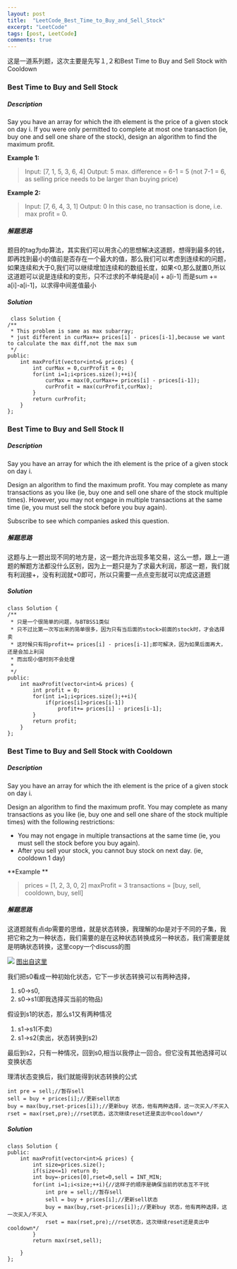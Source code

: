 ```yaml
---
layout: post
title:  "LeetCode_Best_Time_to_Buy_and_Sell_Stock"
excerpt: "LeetCode"
tags: [post, LeetCode]
comments: true
---
```


这是一道系列题，这次主要是先写１,２和Best Time to Buy and Sell Stock with Cooldown

### Best Time to Buy and Sell Stock

##### Description
Say you have an array for which the ith element is the price of a given stock on day i.
If you were only permitted to complete at most one transaction (ie, buy one and sell one share of the stock), design an algorithm to find the maximum profit.

**Example 1:**
> Input: [7, 1, 5, 3, 6, 4]
  Output: 5
  max. difference = 6-1 = 5 (not 7-1 = 6, as selling price needs to be larger than buying price)
 
**Example 2:**
> Input: [7, 6, 4, 3, 1]
  Output: 0
  In this case, no transaction is done, i.e. max profit = 0.


##### 解题思路
 题目的tag为dp算法，其实我们可以用贪心的思想解决这道题，想得到最多的钱，即再找到最小的值前是否存在一个最大的值，那么我们可以考虑到连续和的问题，如果连续和大于0,我们可以继续增加连续和的数组长度，如果\<0,那么就置0,所以这道题可以说是连续和的变形，只不过求的不单纯是a[i] + a[i-1]
 而是sum += a[i]-a[i-1]，以求得中间差值最小


##### Solution
````
 class Solution {
/**
 * This problem is same as max subarray;
 * just different in curMax+= prices[i] - prices[i-1],because we want to calculate the max diff,not the max sum
 */
public:
    int maxProfit(vector<int>& prices) {
        int curMax = 0,curProfit = 0;
        for(int i=1;i<prices.size();++i){
            curMax = max(0,curMax+= prices[i] - prices[i-1]);
            curProfit = max(curProfit,curMax);
        }
        return curProfit;
    }
};
````

### Best Time to Buy and Sell Stock II

##### Description
Say you have an array for which the ith element is the price of a given stock on day i.

Design an algorithm to find the maximum profit. You may complete as many transactions as you like (ie, buy one and sell one share of the stock multiple times). However, you may not engage in multiple transactions at the same time (ie, you must sell the stock before you buy again).

Subscribe to see which companies asked this question.

##### 解题思路
  这题与上一题出现不同的地方是，这一题允许出现多笔交易，这么一想，跟上一道题的解题方法都没什么区别，因为上一题只是为了求最大利润，那这一题，我们就有利润接+，没有利润就+0即可，所以只需要一点点变形就可以完成这道题
  
##### Solution
````
class Solution {
/**
 * 只是一个很简单的问题，与BTBSS1类似
 * 只不过比第一次写出来的简单很多，因为只有当后面的stock>前面的stock时，才会选择卖
 * 这时候只有将profit+= prices[i] - prices[i-1];即可解决，因为如果后面再大，还是会加上利润
 * 而出现小值时则不会处理
 * 
 */
public:
    int maxProfit(vector<int>& prices) {
        int profit = 0;
        for(int i=1;i<prices.size();++i){
            if(prices[i]>prices[i-1])
                profit+= prices[i] - prices[i-1];
        }
        return profit;
    }
};

````


###  Best Time to Buy and Sell Stock with Cooldown
##### Description
Say you have an array for which the ith element is the price of a given stock on day i.

Design an algorithm to find the maximum profit. You may complete as many transactions as you like (ie, buy one and sell one share of the stock multiple times) with the following restrictions:

* You may not engage in multiple transactions at the same time (ie, you must sell the stock before you buy again).
* After you sell your stock, you cannot buy stock on next day. (ie, cooldown 1 day)

**Example **
> prices = [1, 2, 3, 0, 2]
  maxProfit = 3
  transactions = [buy, sell, cooldown, buy, sell]
  
##### 解题思路
这道题就有点dp需要的思维，就是状态转换，我理解的dp是对于不同的子集，我把它称之为一种状态，我们需要的是在这种状态转换成另一种状态，我们需要是就是明确状态转换，这里copy一个discuss的图

![](../image/009.png)
[图出自这里](https://discuss.leetcode.com/topic/30680/share-my-dp-solution-by-state-machine-thinking)

我们把s0看成一种初始化状态，它下一步状态转换可以有两种选择，
1. s0->s0,
2. s0->s1(即我选择买当前的物品)

假设到s1的状态，那么s1又有两种情况
1. s1->s1(不卖)
2. s1->s2(卖出，状态转换到s2)

最后到s2，只有一种情况，回到s0,相当以我停止一回合。但它没有其他选择可以变换状态

理清状态变换后，我们就能得到状态转换的公式
````
int pre = sell;//暂存sell
sell = buy + prices[i];//更新sell状态 
buy = max(buy,rset-prices[i]);//更新buy 状态，他有两种选择，这一次买入/不买入
rset = max(rset,pre);//rset状态，这次继续reset还是卖出中cooldown*/
````

##### Solution
`````
class Solution {
public:
    int maxProfit(vector<int>& prices) {
        int size=prices.size();
        if(size<=1) return 0;
        int buy=-prices[0],rset=0,sell = INT_MIN;
        for(int i=1;i<size;++i){//这样子的顺序是确保当前的状态互不干扰
            int pre = sell;//暂存sell
            sell = buy + prices[i];//更新sell状态 
            buy = max(buy,rset-prices[i]);//更新buy 状态，他有两种选择，这一次买入/不买入
            rset = max(rset,pre);//rset状态，这次继续reset还是卖出中cooldown*/
        }
        return max(rset,sell);
        
    }
};
`````